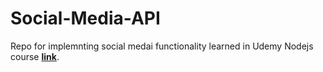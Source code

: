 # Social-Media-API
Repo for implemnting social medai functionality learned in Udemy Nodejs course **[link](https://www.udemy.com/course/nodejs-the-complete-guide/)**. 
